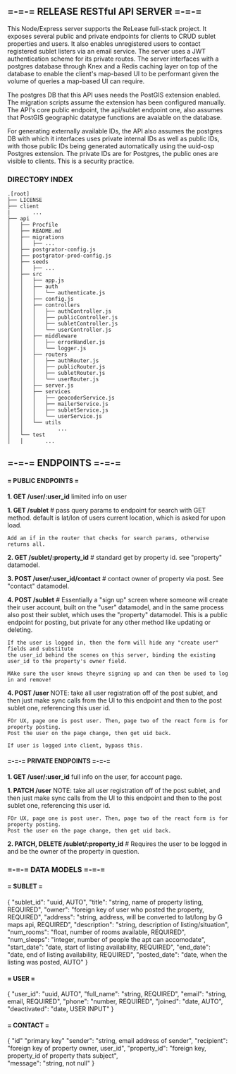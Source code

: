 ## =-=-= RELEASE RESTful API SERVER =-=-=

This Node/Express server supports the ReLease full-stack project.
It exposes several public and private endpoints for clients to 
CRUD sublet properties and users. It also enables unregistered users 
to contact registered sublet listers via an email service. The server uses
a JWT authentication scheme for its private routes. The server interfaces with 
a postgres database through Knex and a Redis caching layer on top of the database
to enable the client's map-based UI to be performant given the volume of queries 
a map-based UI can require. 

The postgres DB that this API uses needs the PostGIS extension enabled. The migration scripts 
assume the extension has been configured manually. The API's core public endpoint, the api/sublet endpoint one, also assumes that PostGIS geographic datatype functions are avaiable on the database. 

For generating externally available IDs, the API also assumes the postgres DB with which it interfaces
uses private internal IDs as well as public IDs, with those public IDs being generated automatically using the uuid-osp Postgres extension. The private IDs are for Postgres, the public ones are 
visible to clients. This is a security practice. 


### DIRECTORY INDEX

```
.[root]
├── LICENSE
├── client
|       ...
├── api
│   ├── Procfile
│   ├── README.md
│   ├── migrations
│   │   ├── ...
│   ├── postgrator-config.js
│   ├── postgrator-prod-config.js
│   ├── seeds
│   │   ├── ...
│   ├── src
│   │   ├── app.js
│   │   ├── auth
│   │   │   └── authenticate.js
│   │   ├── config.js
│   │   ├── controllers
│   │   │   ├── authController.js
│   │   │   ├── publicController.js
│   │   │   ├── subletController.js
│   │   │   └── userController.js
│   │   ├── middleware
│   │   │   ├── errorHandler.js
│   │   │   └── logger.js
│   │   ├── routers
│   │   │   ├── authRouter.js
│   │   │   ├── publicRouter.js
│   │   │   ├── subletRouter.js
│   │   │   └── userRouter.js
│   │   ├── server.js
│   │   ├── services
│   │   │   ├── geocoderService.js
│   │   │   ├── mailerService.js
│   │   │   ├── subletService.js
│   │   │   └── userService.js
│   │   └── utils
│   │           ...
│   └── test
│   │       ...
```


## =-=-= ENDPOINTS =-=-=

#### = PUBLIC ENDPOINTS =

**1. GET /user/:user_id**
    limited info on user

**1. GET /sublet**
    # pass query params to endpoint for search with GET method. default is lat/lon of users current location, which is asked for upon load.

    Add an if in the router that checks for search params, otherwise returns all. 

**2. GET /sublet/:property_id**
    # standard get by property id. see "property" datamodel.

**3. POST /user/:user_id/contact**
    # contact owner of property via post. See "contact" datamodel.

**4. POST /sublet**
    # Essentially a "sign up" screen where someone will create their user account, 
    built on the "user" datamodel, and in the same process also post their sublet, which 
    uses the "property" datamodel. This is a public endpoint for posting, but private for any 
    other method like updating or deleting.

    If the user is logged in, then the form will hide any "create user" fields and substitute 
    the user_id behind the scenes on this server, binding the existing user_id to the property's owner field.

    MAke sure the user knows theyre signing up and can then be used to log in and remove! 

**4. POST /user**
    NOTE: take all user registration off of the post sublet, and then just make sync calls from the UI
    to this endpoint and then to the post sublet one, referencing this user id. 

    FOr UX, page one is post user. Then, page two of the react form is for property posting. 
    Post the user on the page change, then get uid back.

    If user is logged into client, bypass this. 

#### =-=-= PRIVATE ENDPOINTS =-=-= 

**1. GET /user/:user_id**
    full info on the user, for account page. 

**1. PATCH /user**
    NOTE: take all user registration off of the post sublet, and then just make sync calls from the UI
    to this endpoint and then to the post sublet one, referencing this user id. 

    FOr UX, page one is post user. Then, page two of the react form is for property posting. 
    Post the user on the page change, then get uid back.

**2. PATCH, DELETE /sublet/:property_id**
    # Requires the user to be logged in and be the owner of the property in question. 

### =-=-= DATA MODELS =-=-=

#### = SUBLET =

{
    "sublet_id": "uuid, AUTO",
    "title": "string, name of property listing, REQUIRED", 
    "owner": "foreign key of user who posted the property, REQUIRED",
    "address": "string, address, will be converted to lat/long by G maps api, REQUIRED", 
    "description": "string, description of listing/situation", 
    "num_rooms": "float, number of rooms available, REQUIRED", 
    "num_sleeps": "integer, number of people the apt can accomodate", 
    "start_date": "date, start of listing availability, REQUIRED", 
    "end_date": "date, end of listing availability, REQUIRED", 
    "posted_date": "date, when the listing was posted, AUTO"
}

#### = USER =

{
    "user_id": "uuid, AUTO", 
    "full_name": "string, REQUIRED", 
    "email": "string, email, REQUIRED", 
    "phone": "number, REQUIRED", 
    "joined": "date, AUTO", 
    "deactivated": "date, USER INPUT"
}

#### = CONTACT =

{
    "id" "primary key"
    "sender": "string, email address of sender", 
    "recipient": "foreign key of property owner, user_id", 
    "property_id": "foreign key, property_id of property thats subject",  
    "message": "string, not null"
}
